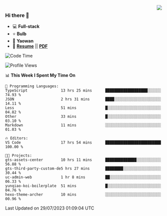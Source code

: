 <img align="right" src="https://github-readme-stats.vercel.app/api?username=LolipopJ&show_icons=true&count_private=true&hide_title=true&include_all_commits=true&theme=vue">

### Hi there 👋

- :computer: **Full-stack**
- :star: **Bulb**
- :pill: **Yaowan**
- :milky_way: [**Resume**](https://lolipopj.github.io/resume/) || [**PDF**](https://cdn.jsdelivr.net/gh/lolipopj/resume/export/resume-en.pdf)

<!--START_SECTION:waka-->
![Code Time](http://img.shields.io/badge/Code%20Time-1%2C515%20hrs%2049%20mins-blue)

![Profile Views](http://img.shields.io/badge/Profile%20Views-1-blue)

📊 **This Week I Spent My Time On** 

```text
💬 Programming Languages: 
TypeScript               13 hrs 25 mins      ███████████████████░░░░░░   74.93 % 
JSON                     2 hrs 31 mins       ████░░░░░░░░░░░░░░░░░░░░░   14.11 % 
Less                     51 mins             █░░░░░░░░░░░░░░░░░░░░░░░░   04.82 % 
Other                    33 mins             █░░░░░░░░░░░░░░░░░░░░░░░░   03.10 % 
Markdown                 11 mins             ░░░░░░░░░░░░░░░░░░░░░░░░░   01.03 % 

🔥 Editors: 
VS Code                  17 hrs 54 mins      █████████████████████████   100.00 % 

🐱‍💻 Projects: 
gts-assets-center        10 hrs 11 mins      ██████████████░░░░░░░░░░░   56.88 % 
gts-third-party-custom-de5 hrs 27 mins       ████████░░░░░░░░░░░░░░░░░   30.44 % 
uc-admin-web             1 hr 8 mins         ██░░░░░░░░░░░░░░░░░░░░░░░   06.33 % 
yunqiao-koi-boilerplate  51 mins             █░░░░░░░░░░░░░░░░░░░░░░░░   04.76 % 
hexo-theme-archer        10 mins             ░░░░░░░░░░░░░░░░░░░░░░░░░   00.96 % 
```


 Last Updated on 29/07/2023 01:09:04 UTC
<!--END_SECTION:waka-->
